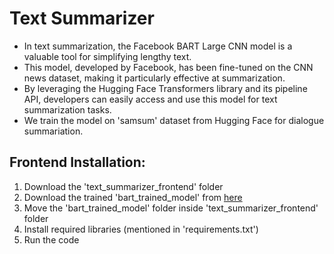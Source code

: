 # **Text Summarizer**
 - In text summarization, the Facebook BART Large CNN model is a valuable tool for simplifying lengthy text.
 - This model, developed by Facebook, has been fine-tuned on the CNN news dataset, making it particularly effective at summarization.
 - By leveraging the Hugging Face Transformers library and its pipeline API, developers can easily access and use this model for text summarization tasks.
 - We train the model on 'samsum' dataset from Hugging Face for dialogue summariation.

## Frontend Installation:
1. Download the 'text_summarizer_frontend' folder
2. Download the trained 'bart_trained_model' from [here](https://drive.google.com/drive/folders/1MWS-C9AKa5v2V_vJqqyUXNACS-mRpdKO?usp=sharing)
3. Move the 'bart_trained_model' folder inside 'text_summarizer_frontend' folder
4. Install required libraries (mentioned in 'requirements.txt')
5. Run the code
